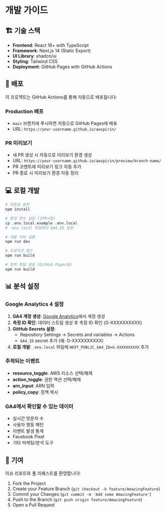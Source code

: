 # 개발 가이드

## 🏗️ 기술 스택

- **Frontend**: React 18+ with TypeScript
- **Framework**: Next.js 14 (Static Export)
- **UI Library**: shadcn/ui
- **Styling**: Tailwind CSS
- **Deployment**: GitHub Pages with GitHub Actions

## 🚀 배포

이 프로젝트는 GitHub Actions를 통해 자동으로 배포됩니다:

### Production 배포
- `main` 브랜치에 푸시하면 자동으로 GitHub Pages에 배포
- URL: `https://your-username.github.io/awspirin/`

### PR 미리보기
- 새 PR 생성 시 자동으로 미리보기 환경 생성
- URL: `https://your-username.github.io/awspirin/preview/branch-name/`
- PR 코멘트에 미리보기 링크 자동 추가
- PR 종료 시 미리보기 환경 자동 정리

## 💻 로컬 개발

```bash
# 의존성 설치
npm install

# 환경 변수 설정 (선택사항)
cp .env.local.example .env.local
# .env.local 파일에서 GA4_ID 설정

# 개발 서버 실행
npm run dev

# 프로덕션 빌드
npm run build

# 정적 파일 생성 (GitHub Pages용)
npm run build
```

## 📊 분석 설정

### Google Analytics 4 설정

1. **GA4 계정 생성**: [Google Analytics](https://analytics.google.com/)에서 계정 생성
2. **측정 ID 확인**: 데이터 스트림 생성 후 측정 ID 확인 (G-XXXXXXXXXX)
3. **GitHub Secrets 설정**:
   - Repository Settings → Secrets and variables → Actions
   - `GA4_ID` secret 추가 (예: G-XXXXXXXXXX)
4. **로컬 개발**: `.env.local` 파일에 `NEXT_PUBLIC_GA4_ID=G-XXXXXXXXXX` 추가

### 추적되는 이벤트

- **resource_toggle**: AWS 리소스 선택/해제
- **action_toggle**: 권한 액션 선택/해제  
- **arn_input**: ARN 입력
- **policy_copy**: 정책 복사

### GA4에서 확인할 수 있는 데이터

- 실시간 방문자 수
- 사용자 행동 패턴
- 이벤트 발생 통계
- Facebook Pixel
- 기타 마케팅/분석 도구

## 🤝 기여

이슈 리포트와 풀 리퀘스트를 환영합니다!

1. Fork the Project
2. Create your Feature Branch (`git checkout -b feature/AmazingFeature`)
3. Commit your Changes (`git commit -m 'Add some AmazingFeature'`)
4. Push to the Branch (`git push origin feature/AmazingFeature`)
5. Open a Pull Request
